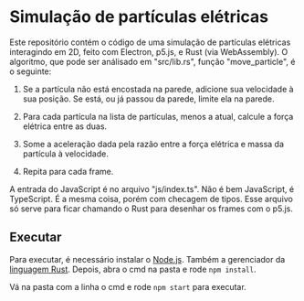 # Simulação de partículas elétricas

Este repositório contém o código de uma simulação de partículas elétricas
interagindo em 2D, feito com Electron, p5.js, e Rust (via WebAssembly). O
algoritmo, que pode ser análisado em "src/lib.rs", função "move_particle",
é o seguinte:

1. Se a partícula não está encostada na parede, adicione sua velocidade à
   sua posição. Se está, ou já passou da parede, limite ela na parede.

2. Para cada partícula na lista de partículas, menos a atual, calcule a força
   elétrica entre as duas.

3. Some a aceleração dada pela razão entre a força elétrica e massa da
   partícula à velocidade.

4. Repita para cada frame.

A entrada do JavaScript é no arquivo "js/index.ts". Não é bem JavaScript, é
TypeScript. É a mesma coisa, porém com checagem de tipos. Esse arquivo só
serve para ficar chamando o Rust para desenhar os frames com o p5.js.

## Executar

Para executar, é necessário instalar o [Node.js](https://nodejs.org/en/).
Também a gerenciador da [linguagem Rust](https://github.com/rust-lang/rustup).
Depois, abra o cmd na pasta e rode `npm install`.

Vá na pasta com a linha o cmd e rode `npm start` para executar.
